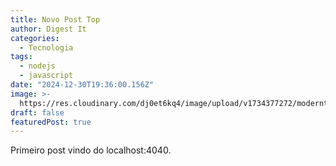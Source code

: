 ```yaml
---
title: Novo Post Top
author: Digest It
categories:
  - Tecnologia
tags:
  - nodejs
  - javascript
date: "2024-12-30T19:36:00.156Z"
image: >-
  https://res.cloudinary.com/dj0et6kq4/image/upload/v1734377272/moderntips/ai/b8vtcfgtfsoptj6teqck.jpg
draft: false
featuredPost: true
---
```


Primeiro post vindo do localhost:4040.